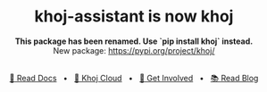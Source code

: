 <h1 align="center">khoj-assistant is now khoj</h1>

<div align="center">
<b>This package has been renamed. Use `pip install khoj` instead.</b>
<br />
New package: <a href="https://pypi.org/project/khoj/">https://pypi.org/project/khoj/</a>
</div>

<br />

<div align="center">

[🤖 Read Docs](https://docs.khoj.dev)
<span>&nbsp;&nbsp;•&nbsp;&nbsp;</span>
[🏮 Khoj Cloud](https://khoj.dev)
<span>&nbsp;&nbsp;•&nbsp;&nbsp;</span>
[💬 Get Involved](https://discord.gg/BDgyabRM6e)
<span>&nbsp;&nbsp;•&nbsp;&nbsp;</span>
[📚 Read Blog](https://blog.khoj.dev)

</div>
